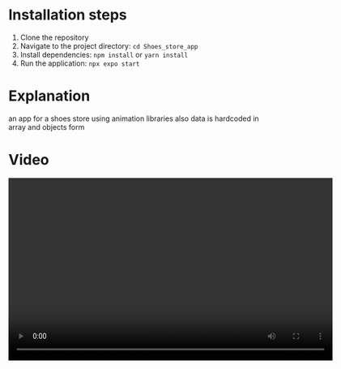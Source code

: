 # Installation steps
1. Clone the repository
2. Navigate to the project directory: `cd Shoes_store_app`
3. Install dependencies: `npm install` or `yarn install`
4. Run the application: `npx expo start`
# Explanation 
an app for a shoes store using animation libraries 
also data is hardcoded in array and objects form
# Video
<video width="640" height="360" controls>
    <source src="assets/WhatsApp%20Video%202024-02-04%20at%2001.34.56_6e57f07c.mp4" type="video/mp4">
    Your browser does not support the video tag.
</video>
